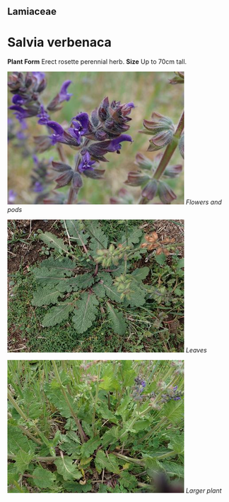 ## Lamiaceae
# Salvia verbenaca

**Plant Form** Erect rosette perennial herb. **Size** Up to 70cm tall.


![Flowers and pods](1553_PA121677.jpg)
   *Flowers and pods* 

![Leaves](3524_P5040996.jpg)
   *Leaves* 

![Larger plant](1560_PA121684.jpg)
   *Larger plant* 

